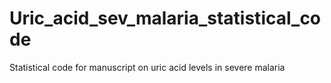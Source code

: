 # Uric_acid_sev_malaria_statistical_code
Statistical code for manuscript on uric acid levels in severe malaria 

